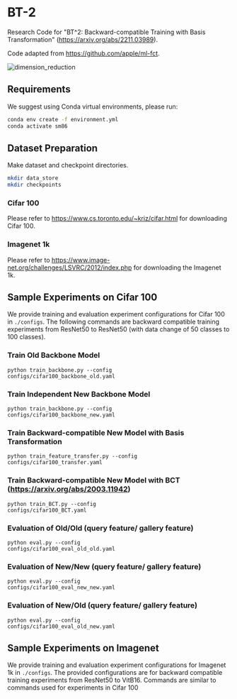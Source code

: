 # BT-2
Research Code for "BT^2: Backward-compatible Training with Basis Transformation" (https://arxiv.org/abs/2211.03989).

Code adapted from https://github.com/apple/ml-fct.

![dimension_reduction](https://user-images.githubusercontent.com/83000332/200150995-6e64bdd9-7e9b-45c2-8917-422c30b9263f.png)


## Requirements
We suggest using Conda virtual environments, please run:

```bash
conda env create -f environment.yml
conda activate sm86
```

## Dataset Preparation
Make dataset and checkpoint directories.
```bash
mkdir data_store
mkdir checkpoints
```
### Cifar 100
Please refer to https://www.cs.toronto.edu/~kriz/cifar.html for downloading Cifar 100.

### Imagenet 1k
Please refer to https://www.image-net.org/challenges/LSVRC/2012/index.php for downloading the Imagenet 1k.

## Sample Experiments on Cifar 100
We provide training and evaluation experiment configurations for Cifar 100 in <code>./configs</code>. The following commands are backward compatible training experiments from ResNet50 to ResNet50 (with data change of 50 classes to 100 classes).

### Train Old Backbone Model
<code>python train_backbone.py --config configs/cifar100_backbone_old.yaml</code>

### Train Independent New Backbone Model
<code>python train_backbone.py --config configs/cifar100_backbone_new.yaml</code>

### Train Backward-compatible New Model with Basis Transformation
<code>python train_feature_transfer.py --config configs/cifar100_transfer.yaml</code>

### Train Backward-compatible New Model with BCT (https://arxiv.org/abs/2003.11942)
<code>python train_BCT.py --config configs/cifar100_BCT.yaml</code>

### Evaluation of Old/Old (query feature/ gallery feature)
<code>python eval.py --config configs/cifar100_eval_old_old.yaml</code>

### Evaluation of New/New (query feature/ gallery feature)
<code>python eval.py --config configs/cifar100_eval_new_new.yaml</code>

### Evaluation of New/Old (query feature/ gallery feature)
<code>python eval.py --config configs/cifar100_eval_old_new.yaml</code>

## Sample Experiments on Imagenet
We provide training and evaluation experiment configurations for Imagenet 1k in <code>./configs</code>. The provided configurations are for backward compatible training experiments from ResNet50 to VitB16. Commands are similar to commands used for experiments in Cifar 100
